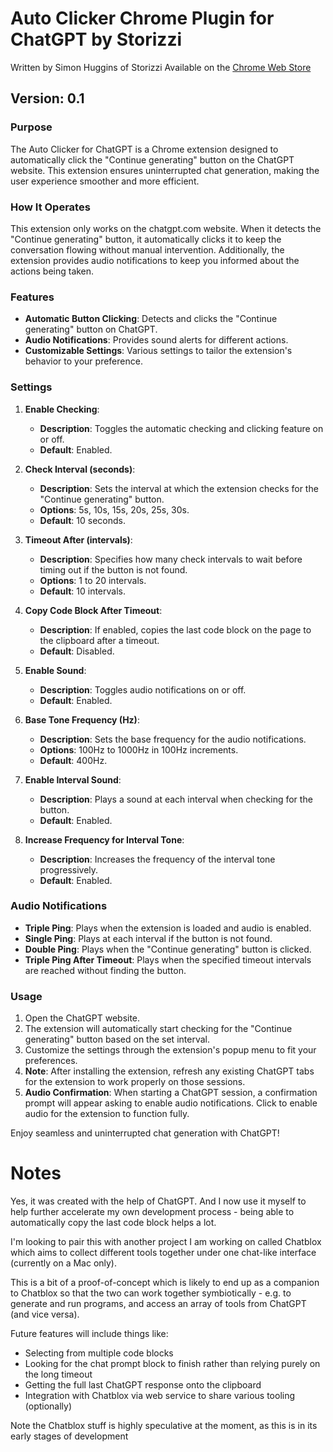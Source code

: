 # Auto Clicker Chrome Plugin for ChatGPT by Storizzi

Written by Simon Huggins of Storizzi
Available on the [Chrome Web Store](https://chromewebstore.google.com/)

## Version: 0.1

### Purpose

The Auto Clicker for ChatGPT is a Chrome extension designed to automatically click the "Continue generating" button on the ChatGPT website. This extension ensures uninterrupted chat generation, making the user experience smoother and more efficient.

### How It Operates

This extension only works on the chatgpt.com website. When it detects the "Continue generating" button, it automatically clicks it to keep the conversation flowing without manual intervention. Additionally, the extension provides audio notifications to keep you informed about the actions being taken.

### Features

- **Automatic Button Clicking**: Detects and clicks the "Continue generating" button on ChatGPT.
- **Audio Notifications**: Provides sound alerts for different actions.
- **Customizable Settings**: Various settings to tailor the extension's behavior to your preference.

### Settings

1. **Enable Checking**: 
   - **Description**: Toggles the automatic checking and clicking feature on or off.
   - **Default**: Enabled.
   
2. **Check Interval (seconds)**:
   - **Description**: Sets the interval at which the extension checks for the "Continue generating" button.
   - **Options**: 5s, 10s, 15s, 20s, 25s, 30s.
   - **Default**: 10 seconds.

3. **Timeout After (intervals)**:
   - **Description**: Specifies how many check intervals to wait before timing out if the button is not found.
   - **Options**: 1 to 20 intervals.
   - **Default**: 10 intervals.

4. **Copy Code Block After Timeout**:
   - **Description**: If enabled, copies the last code block on the page to the clipboard after a timeout.
   - **Default**: Disabled.

5. **Enable Sound**:
   - **Description**: Toggles audio notifications on or off.
   - **Default**: Enabled.

6. **Base Tone Frequency (Hz)**:
   - **Description**: Sets the base frequency for the audio notifications.
   - **Options**: 100Hz to 1000Hz in 100Hz increments.
   - **Default**: 400Hz.

7. **Enable Interval Sound**:
   - **Description**: Plays a sound at each interval when checking for the button.
   - **Default**: Enabled.

8. **Increase Frequency for Interval Tone**:
   - **Description**: Increases the frequency of the interval tone progressively.
   - **Default**: Enabled.

### Audio Notifications

- **Triple Ping**: Plays when the extension is loaded and audio is enabled.
- **Single Ping**: Plays at each interval if the button is not found.
- **Double Ping**: Plays when the "Continue generating" button is clicked.
- **Triple Ping After Timeout**: Plays when the specified timeout intervals are reached without finding the button.

### Usage

1. Open the ChatGPT website.
2. The extension will automatically start checking for the "Continue generating" button based on the set interval.
3. Customize the settings through the extension's popup menu to fit your preferences.
4. **Note**: After installing the extension, refresh any existing ChatGPT tabs for the extension to work properly on those sessions.
5. **Audio Confirmation**: When starting a ChatGPT session, a confirmation prompt will appear asking to enable audio notifications. Click to enable audio for the extension to function fully.

Enjoy seamless and uninterrupted chat generation with ChatGPT!

# Notes

Yes, it was created with the help of ChatGPT. And I now use it myself to help further accelerate my own development process - being able to automatically copy the last code block helps a lot.

I'm looking to pair this with another project I am working on called Chatblox which aims to collect different tools together under one chat-like interface (currently on a Mac only).

This is a bit of a proof-of-concept which is likely to end up as a companion to Chatblox so that the two can work together symbiotically - e.g. to generate and run programs, and access an array of tools from ChatGPT (and vice versa).

Future features will include things like:

* Selecting from multiple code blocks
* Looking for the chat prompt block to finish rather than relying purely on the long timeout
* Getting the full last ChatGPT response onto the clipboard
* Integration with Chatblox via web service to share various tooling (optionally)

Note the Chatblox stuff is highly speculative at the moment, as this is in its early stages of development
